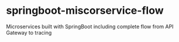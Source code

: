 # springboot-miscorservice-flow
Microservices built with SpringBoot including complete flow from API Gateway to tracing 
